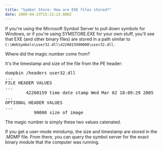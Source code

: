 ```yaml
---
title: "Symbol Store: How are EXE files stored?"
date: 2009-04-23T15:12:23.000Z
---
```

If you're using the Microsoft Symbol Server to pull down symbols for Windows, or if you're using SYMSTORE.EXE for your own stuff, you'll see that EXE (and other binary files) are stored in a path similar to `C:\WebSymbols\user32.dll\4226015990000\user32.dll`.

Where did the magic number come from?

It's the timestamp and size of the file from the PE header:

<pre>dumpbin /headers user32.dll
...
FILE HEADER VALUES
...
        42260159 time date stamp Wed Mar 02 18:09:29 2005
...
OPTIONAL HEADER VALUES
...
           90000 size of image</pre>

The magic number is simply these two values catenated.

If you get a user-mode minidump, the size and timestamp are stored in the .MDMP file. From there, you can query the symbol server for the exact binary module that the computer was running.
